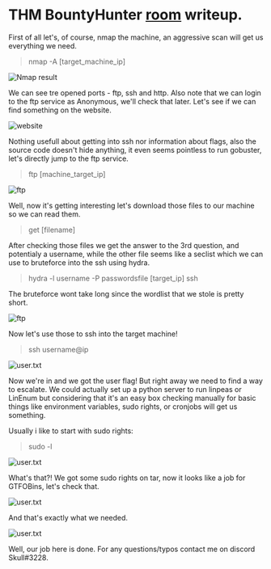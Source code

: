 # THM BountyHunter [room](https://tryhackme.com/room/cowboyhacker) writeup.
First of all let's, of course, nmap the machine, an aggressive scan will get us everything we need.

> nmap -A [target_machine_ip]

![Nmap result](/root/Desktop/Writeups/nmap.png)

We can see tre opened ports - ftp, ssh and http. Also note that we can login to the ftp service as Anonymous, we'll check that later. Let's see if we can find something on the website.

![website](/root/Desktop/Writeups/port80.png)

Nothing usefull about getting into ssh nor information about flags, also the source code doesn't hide anything, it even seems pointless to run gobuster, let's directly jump to the ftp service.

> ftp [machine_target_ip]

![ftp](/root/Desktop/Writeups/ftp.png)

Well, now it's getting interesting let's download those files to our machine so we can read them.

> get [filename]

After checking those files we get the answer to the 3rd question, and potentialy a username, while the other file seems like a seclist which we can use to bruteforce into the ssh using hydra.

> hydra -l username -P passwordsfile [target_ip] ssh

The bruteforce wont take long since the wordlist that we stole is pretty short.

![ftp](/root/Desktop/Writeups/hydra.jpg)

Now let's use those to ssh into the target machine!

> ssh username@ip

![user.txt](/root/Desktop/Writeups/user.png)

Now we're in and we got the user flag! But right away we need to find a way to escalate. We could actually set up a python server to run linpeas or LinEnum but considering that it's an easy box checking manually for basic things like environment variables, sudo rights, or cronjobs will get us something.

Usually i like to start with sudo rights:

> sudo -l

![user.txt](/root/Desktop/Writeups/sudorights.png)

What's that?! We got some sudo rights on tar, now it looks like a job for GTFOBins, let's check that.

![user.txt](/root/Desktop/Writeups/tar.png)

And that's exactly what we needed.

![user.txt](/root/Desktop/Writeups/root.png)

Well, our job here is done. For any questions/typos contact me on discord Skull#3228.

